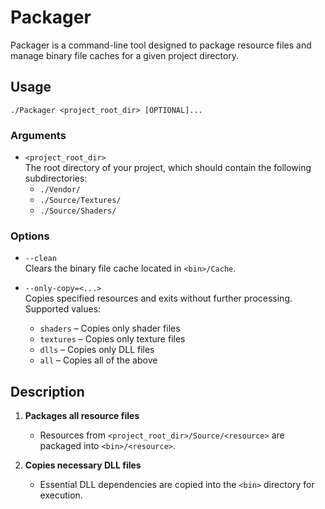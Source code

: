 # Packager

Packager is a command-line tool designed to package resource files and manage binary file caches for a given project directory.

## Usage

```
./Packager <project_root_dir> [OPTIONAL]...
```

### Arguments

- `<project_root_dir>`  
  The root directory of your project, which should contain the following subdirectories:  
  - `./Vendor/`
  - `./Source/Textures/`
  - `./Source/Shaders/`

### Options

- `--clean`  
  Clears the binary file cache located in `<bin>/Cache`.

- `--only-copy=<...>`  
  Copies specified resources and exits without further processing. Supported values:   
  - `shaders` – Copies only shader files  
  - `textures` – Copies only texture files  
  - `dlls` – Copies only DLL files  
  - `all` – Copies all of the above  

## Description

1. **Packages all resource files**  
   - Resources from `<project_root_dir>/Source/<resource>` are packaged into `<bin>/<resource>`.
     
2. **Copies necessary DLL files**  
   - Essential DLL dependencies are copied into the `<bin>` directory for execution.
